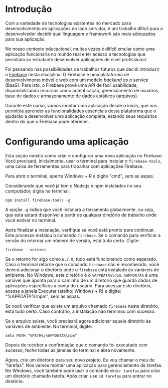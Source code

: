 # Introdução

Com a variedade de tecnologias existentes no mercado para desenvolvimento de aplicações do lado servidor, é um trabalho difícil para o desenvolvedor decidir qual linguagem e framework são mais adequados para sua aplicação.

No nosso contexto educacional, muitas vezes é difícil emular como uma aplicação funcionaria no mundo real e ter acesso a tecnologias que permitam ao estudante desenvolver aplicações de nível profissional.

Foi pensando nas possibilidades de trabalhos futuros que decidi introduzir o [Firebase](https://firebase.google.com/) nesta disciplina. O Firebase é uma plataforma de desenvolvimento móvel e web com um modelo *backend as a service* (BaaS). Para isto, o Firebase provê uma API de fácil usabilidade, disponibilizando recursos como autenticação, gerenciamento de usuários, base de dados e armazenamento de dados estáticos (arquivos).

Durante este curso, vamos montar uma aplicação desde o início, que nos permitirá aprender as funcionalidades essenciais desta plataforma que o ajudarão a desenvolver uma aplicação completa, estando seus requisitos dentro do que o Firebase pode oferecer.

# Configurando uma aplicação 

Esta seção mostra como criar e configurar uma nova aplicação no Firebase. Você precisará, inicialmente, usar o terminal para instalar o `firebase-tools`, uma caixa de ferramentas para trabalhar com aplicações Firebase.

Para abrir o terminal, aperte Windows + R e digite "cmd", sem as aspas.

Considerando que você já tem o Node.js e npm instalados no seu computador, digite no terminal:

`npm install firebase-tools -g`

A opção `-g` indica que você instalará a ferramenta globalmente, ou seja, que esta estará disponível a partir de qualquer diretório de trabalho onde você estiver no terminal.

Após finalizar a instalação, verifique se você está pronto para continuar. Este processo instalou o comando `firebase`. Se o comando para verificar a versão do retornar um número de versão, está tudo certo. Digite:

`firebase --version`

Se o retorno for algo como `6.7.0`, tudo está funcionando como esperado. Caso o terminal retorne que o comando `firebase` não é reconhecido, você deverá adicionar o diretório onde o `firebase` está instalado às variáveis de ambiente. No Windows, este diretório é o `%APPDATA%\npm`. `%APPDATA%` é uma variável que aponta para o caminho de um diretório que guarda dados de aplicações específicos à conta do usuário. Para acessar este diretório, acesse a janela Executar (atalho: Windows + R) e digite: "%APPDATA%\npm", sem as aspas.

Se você verificar que existe um arquivo chamado `firebase` neste diretório, está tudo certo. Caso contrário, a instalação não terminou com sucesso.

Se o arquivo existe, você precisará agora adicionar aquele diretório às variáveis de ambiente. No terminal, digite:

`setx PATH "%PATH%;%APPDATA%\npm"`

Depois de receber a confirmação que o comando foi executado com sucesso, feche todas as janelas do terminal e abra novamente.

Agora, crie um diretório para seu novo projeto. Eu vou chamar o meu de "tarefas". Nós vamos montar uma aplicação para gerenciamento de tarefas. No Windows, você também pode usar o comando `mkdir tarefas` para criar um diretório chamado tarefa. Após criar, use `cd tarefas` para entrar no diretório.


